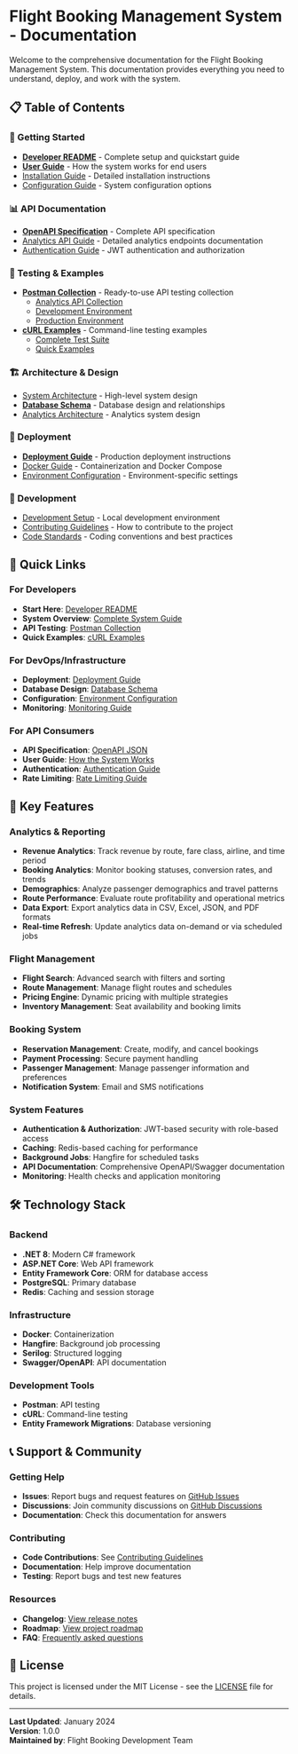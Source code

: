 # Flight Booking Management System - Documentation

Welcome to the comprehensive documentation for the Flight Booking Management System. This documentation provides everything you need to understand, deploy, and work with the system.

## 📋 Table of Contents

### 🚀 Getting Started
- [**Developer README**](./README.md) - Complete setup and quickstart guide
- [**User Guide**](./user-guide.md) - How the system works for end users
- [Installation Guide](./installation.md) - Detailed installation instructions
- [Configuration Guide](./configuration.md) - System configuration options

### 📊 API Documentation
- [**OpenAPI Specification**](./openapi.json) - Complete API specification
- [Analytics API Guide](./analytics-api.md) - Detailed analytics endpoints documentation
- [Authentication Guide](./authentication.md) - JWT authentication and authorization

### 🧪 Testing & Examples
- [**Postman Collection**](./postman/) - Ready-to-use API testing collection
  - [Analytics API Collection](./postman/FlightBooking-Analytics-API.postman_collection.json)
  - [Development Environment](./postman/FlightBooking-Development.postman_environment.json)
  - [Production Environment](./postman/FlightBooking-Production.postman_environment.json)
- [**cURL Examples**](./curl/) - Command-line testing examples
  - [Complete Test Suite](./curl/analytics-api-examples.sh)
  - [Quick Examples](./curl/quick-examples.md)

### 🏗️ Architecture & Design
- [System Architecture](./architecture.md) - High-level system design
- [**Database Schema**](./database-schema.md) - Database design and relationships
- [Analytics Architecture](./analytics-architecture.md) - Analytics system design

### 🚀 Deployment
- [**Deployment Guide**](./deployment-guide.md) - Production deployment instructions
- [Docker Guide](./docker.md) - Containerization and Docker Compose
- [Environment Configuration](./environment.md) - Environment-specific settings

### 🔧 Development
- [Development Setup](./development-setup.md) - Local development environment
- [Contributing Guidelines](./contributing.md) - How to contribute to the project
- [Code Standards](./code-standards.md) - Coding conventions and best practices

## 🎯 Quick Links

### For Developers
- **Start Here**: [Developer README](./README.md)
- **System Overview**: [Complete System Guide](../SYSTEM_OVERVIEW.md)
- **API Testing**: [Postman Collection](./postman/FlightBooking-Analytics-API.postman_collection.json)
- **Quick Examples**: [cURL Examples](./curl/quick-examples.md)

### For DevOps/Infrastructure
- **Deployment**: [Deployment Guide](./deployment-guide.md)
- **Database Design**: [Database Schema](./database-schema.md)
- **Configuration**: [Environment Configuration](./environment.md)
- **Monitoring**: [Monitoring Guide](./monitoring.md)

### For API Consumers
- **API Specification**: [OpenAPI JSON](./openapi.json)
- **User Guide**: [How the System Works](./user-guide.md)
- **Authentication**: [Authentication Guide](./authentication.md)
- **Rate Limiting**: [Rate Limiting Guide](./rate-limiting.md)

## 🔑 Key Features

### Analytics & Reporting
- **Revenue Analytics**: Track revenue by route, fare class, airline, and time period
- **Booking Analytics**: Monitor booking statuses, conversion rates, and trends
- **Demographics**: Analyze passenger demographics and travel patterns
- **Route Performance**: Evaluate route profitability and operational metrics
- **Data Export**: Export analytics data in CSV, Excel, JSON, and PDF formats
- **Real-time Refresh**: Update analytics data on-demand or via scheduled jobs

### Flight Management
- **Flight Search**: Advanced search with filters and sorting
- **Route Management**: Manage flight routes and schedules
- **Pricing Engine**: Dynamic pricing with multiple strategies
- **Inventory Management**: Seat availability and booking limits

### Booking System
- **Reservation Management**: Create, modify, and cancel bookings
- **Payment Processing**: Secure payment handling
- **Passenger Management**: Manage passenger information and preferences
- **Notification System**: Email and SMS notifications

### System Features
- **Authentication & Authorization**: JWT-based security with role-based access
- **Caching**: Redis-based caching for performance
- **Background Jobs**: Hangfire for scheduled tasks
- **API Documentation**: Comprehensive OpenAPI/Swagger documentation
- **Monitoring**: Health checks and application monitoring

## 🛠️ Technology Stack

### Backend
- **.NET 8**: Modern C# framework
- **ASP.NET Core**: Web API framework
- **Entity Framework Core**: ORM for database access
- **PostgreSQL**: Primary database
- **Redis**: Caching and session storage

### Infrastructure
- **Docker**: Containerization
- **Hangfire**: Background job processing
- **Serilog**: Structured logging
- **Swagger/OpenAPI**: API documentation

### Development Tools
- **Postman**: API testing
- **cURL**: Command-line testing
- **Entity Framework Migrations**: Database versioning

## 📞 Support & Community

### Getting Help
- **Issues**: Report bugs and request features on [GitHub Issues](https://github.com/your-org/flight-booking-system/issues)
- **Discussions**: Join community discussions on [GitHub Discussions](https://github.com/your-org/flight-booking-system/discussions)
- **Documentation**: Check this documentation for answers

### Contributing
- **Code Contributions**: See [Contributing Guidelines](./contributing.md)
- **Documentation**: Help improve documentation
- **Testing**: Report bugs and test new features

### Resources
- **Changelog**: [View release notes](./changelog.md)
- **Roadmap**: [View project roadmap](./roadmap.md)
- **FAQ**: [Frequently asked questions](./faq.md)

## 📄 License

This project is licensed under the MIT License - see the [LICENSE](../LICENSE) file for details.

---

**Last Updated**: January 2024  
**Version**: 1.0.0  
**Maintained by**: Flight Booking Development Team
